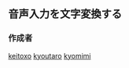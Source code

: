 ## 音声入力を文字変換する
### 作成者
[keitoxo](https://github.com/keitoxo)
[kyoutaro](https://github.com/kyoutaro)
[kyomimi](https://github.com/kyomimi)
